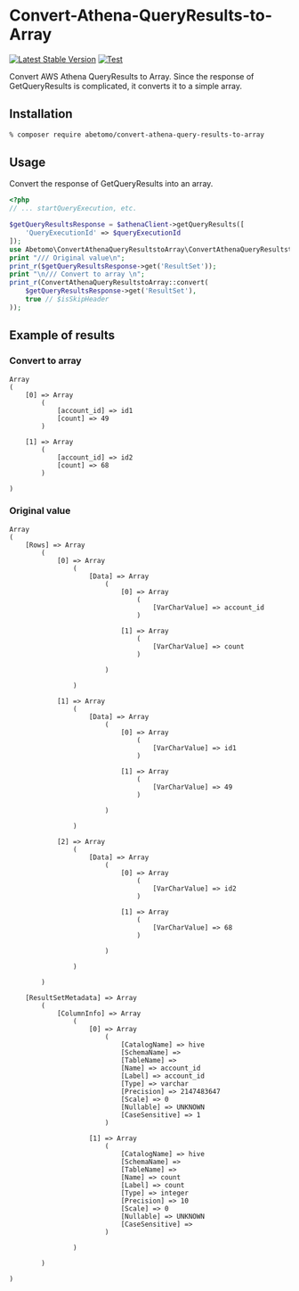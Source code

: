 # Convert-Athena-QueryResults-to-Array

[![Latest Stable Version](https://poser.pugx.org/abetomo/convert-athena-query-results-to-array/v/stable)](https://packagist.org/packages/abetomo/convert-athena-query-results-to-array)
[![Test](https://github.com/abetomo/Convert-Athena-QueryResults-to-Array/actions/workflows/workflow.yml/badge.svg)](https://github.com/abetomo/Convert-Athena-QueryResults-to-Array/actions/workflows/workflow.yml)

Convert AWS Athena QueryResults to Array.
Since the response of GetQueryResults is complicated, it converts it to a simple array.

## Installation
```bash
% composer require abetomo/convert-athena-query-results-to-array
```

## Usage
Convert the response of GetQueryResults into an array.

```php
<?php
// ... startQueryExecution, etc.

$getQueryResultsResponse = $athenaClient->getQueryResults([
    'QueryExecutionId' => $queryExecutionId
]);
use Abetomo\ConvertAthenaQueryResultstoArray\ConvertAthenaQueryResultstoArray;
print "/// Original value\n";
print_r($getQueryResultsResponse->get('ResultSet'));
print "\n/// Convert to array \n";
print_r(ConvertAthenaQueryResultstoArray::convert(
    $getQueryResultsResponse->get('ResultSet'),
    true // $isSkipHeader
));
```

## Example of results
### Convert to array
```
Array
(
    [0] => Array
        (
            [account_id] => id1
            [count] => 49
        )

    [1] => Array
        (
            [account_id] => id2
            [count] => 68
        )

)
```

### Original value
```
Array
(
    [Rows] => Array
        (
            [0] => Array
                (
                    [Data] => Array
                        (
                            [0] => Array
                                (
                                    [VarCharValue] => account_id
                                )

                            [1] => Array
                                (
                                    [VarCharValue] => count
                                )

                        )

                )

            [1] => Array
                (
                    [Data] => Array
                        (
                            [0] => Array
                                (
                                    [VarCharValue] => id1
                                )

                            [1] => Array
                                (
                                    [VarCharValue] => 49
                                )

                        )

                )

            [2] => Array
                (
                    [Data] => Array
                        (
                            [0] => Array
                                (
                                    [VarCharValue] => id2
                                )

                            [1] => Array
                                (
                                    [VarCharValue] => 68
                                )

                        )

                )

        )

    [ResultSetMetadata] => Array
        (
            [ColumnInfo] => Array
                (
                    [0] => Array
                        (
                            [CatalogName] => hive
                            [SchemaName] =>
                            [TableName] =>
                            [Name] => account_id
                            [Label] => account_id
                            [Type] => varchar
                            [Precision] => 2147483647
                            [Scale] => 0
                            [Nullable] => UNKNOWN
                            [CaseSensitive] => 1
                        )

                    [1] => Array
                        (
                            [CatalogName] => hive
                            [SchemaName] =>
                            [TableName] =>
                            [Name] => count
                            [Label] => count
                            [Type] => integer
                            [Precision] => 10
                            [Scale] => 0
                            [Nullable] => UNKNOWN
                            [CaseSensitive] =>
                        )

                )

        )

)
```
